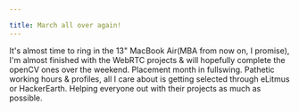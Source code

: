 ```yaml
---

title: March all over again!
---
```

It's almost time to ring in the 13" MacBook Air(MBA from now on, I promise), I'm almost finished with the WebRTC projects & will hopefully complete the openCV ones over the weekend.
Placement month in fullswing. Pathetic working hours & profiles, all I care about is getting selected through eLitmus or HackerEarth.
Helping everyone out with their projects as much as possible.

